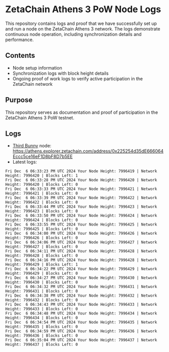 # ZetaChain Athens 3 PoW Node Logs
This repository contains logs and proof that we have successfully set up and run a node on the ZetaChain Athens 3 network. The logs demonstrate continuous node operation, including synchronization details and performance.

## Contents
- Node setup information
- Synchronization logs with block height details
- Ongoing proof of work logs to verify active participation in the ZetaChain network

## Purpose
This repository serves as documentation and proof of participation in the ZetaChain Athens 3 PoW testnet.

## Logs

- [Third Bunny](https://thirdbunny.xyz/) node: https://athens.explorer.zetachain.com/address/0x225254d35dE666064Eccc5ce16eF1D8bF8D7b5EE
- Latest logs:
```
Fri Dec  6 06:33:23 PM UTC 2024 Your Node Height: 7996419 | Network Height: 7996420 | Blocks Left: 1
Fri Dec  6 06:33:28 PM UTC 2024 Your Node Height: 7996420 | Network Height: 7996420 | Blocks Left: 0
Fri Dec  6 06:33:33 PM UTC 2024 Your Node Height: 7996421 | Network Height: 7996421 | Blocks Left: 0
Fri Dec  6 06:33:39 PM UTC 2024 Your Node Height: 7996422 | Network Height: 7996422 | Blocks Left: 0
Fri Dec  6 06:33:44 PM UTC 2024 Your Node Height: 7996423 | Network Height: 7996423 | Blocks Left: 0
Fri Dec  6 06:33:50 PM UTC 2024 Your Node Height: 7996424 | Network Height: 7996424 | Blocks Left: 0
Fri Dec  6 06:33:55 PM UTC 2024 Your Node Height: 7996425 | Network Height: 7996425 | Blocks Left: 0
Fri Dec  6 06:34:00 PM UTC 2024 Your Node Height: 7996426 | Network Height: 7996426 | Blocks Left: 0
Fri Dec  6 06:34:06 PM UTC 2024 Your Node Height: 7996427 | Network Height: 7996427 | Blocks Left: 0
Fri Dec  6 06:34:11 PM UTC 2024 Your Node Height: 7996428 | Network Height: 7996428 | Blocks Left: 0
Fri Dec  6 06:34:16 PM UTC 2024 Your Node Height: 7996428 | Network Height: 7996429 | Blocks Left: 1
Fri Dec  6 06:34:22 PM UTC 2024 Your Node Height: 7996429 | Network Height: 7996429 | Blocks Left: 0
Fri Dec  6 06:34:27 PM UTC 2024 Your Node Height: 7996430 | Network Height: 7996430 | Blocks Left: 0
Fri Dec  6 06:34:32 PM UTC 2024 Your Node Height: 7996431 | Network Height: 7996431 | Blocks Left: 0
Fri Dec  6 06:34:38 PM UTC 2024 Your Node Height: 7996432 | Network Height: 7996432 | Blocks Left: 0
Fri Dec  6 06:34:43 PM UTC 2024 Your Node Height: 7996433 | Network Height: 7996433 | Blocks Left: 0
Fri Dec  6 06:34:48 PM UTC 2024 Your Node Height: 7996434 | Network Height: 7996434 | Blocks Left: 0
Fri Dec  6 06:34:54 PM UTC 2024 Your Node Height: 7996435 | Network Height: 7996435 | Blocks Left: 0
Fri Dec  6 06:34:59 PM UTC 2024 Your Node Height: 7996436 | Network Height: 7996436 | Blocks Left: 0
Fri Dec  6 06:35:04 PM UTC 2024 Your Node Height: 7996437 | Network Height: 7996437 | Blocks Left: 0
```
